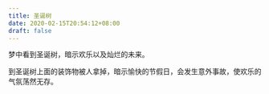 ```yaml
---
title: 圣诞树
date: 2020-02-15T20:54:12+08:00
draft: false
---
```


梦中看到圣诞树，暗示欢乐以及灿烂的未来。

到圣诞树上面的装饰物被人拿掉，暗示愉快的节假日，会发生意外事故，使欢乐的气氛荡然无存。

